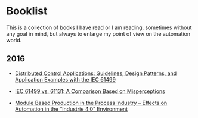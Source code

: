# Booklist

This is a collection of books I have read or I am reading, sometimes without any goal in mind, but always to enlarge my point of view on the automation world.

## 2016

* [Distributed Control Applications: Guidelines, Design Patterns, and Application Examples with the IEC 61499][dca]

[dca]: https://github.com/mzonta/booklist/wiki/Distributed-Control-Applications:-Guidelines,-Design-Patterns,-and-Application-Examples-with-the-IEC-61499

* [IEC 61499 vs. 61131: A Comparison Based on Misperceptions][iec61499-61131]

[iec61499-61131]: https://github.com/mzonta/booklist/wiki/IEC-61499-vs.-61131:-A-Comparison-Based-on-Misperceptions

* [Module Based Production in the Process Industry – Effects on Automation in the “Industrie 4.0” Environment][zvei-ne148]

[zvei-ne148]: https://github.com/mzonta/booklist/wiki/Module-Based-Production-in-the-Process-Industry-%E2%80%93-Effects-on-Automation-in-the-%E2%80%9CIndustrie-4.0%E2%80%9D-Environment
